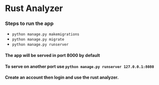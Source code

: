 # Rust Analyzer
### Steps to run the app
- `python manage.py makemigrations`
- `python manage.py migrate`
- `python manage.py runserver`
#### The app will be served in port 8000 by default

#### To serve on another port use `python manage.py runserver 127.0.0.1:8080`

#### Create an account then login and use the rust analyzer.